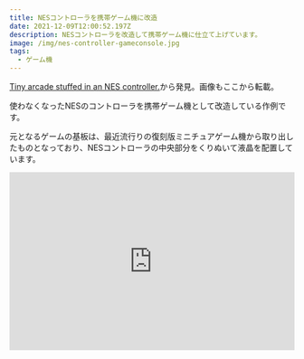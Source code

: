 ```yaml
---
title: NESコントローラを携帯ゲーム機に改造
date: 2021-12-09T12:00:52.197Z
description: NESコントローラを改造して携帯ゲーム機に仕立て上げています。
image: /img/nes-controller-gameconsole.jpg
tags:
  - ゲーム機
---
```

[Tiny arcade stuffed in an NES controller.](https://hackaday.io/project/171204-tiny-arcade-stuffed-in-an-nes-controller)から発見。画像もここから転載。

使わなくなったNESのコントローラを携帯ゲーム機として改造している作例です。

元となるゲームの基板は、最近流行りの復刻版ミニチュアゲーム機から取り出したものとなっており、NESコントローラの中央部分をくりぬいて液晶を配置しています。

<iframe width="100%" height="315" src="https://www.youtube.com/embed/vBjUxBrAsMQ" title="YouTube video player" frameborder="0" allow="accelerometer; autoplay; clipboard-write; encrypted-media; gyroscope; picture-in-picture" allowfullscreen></iframe>
